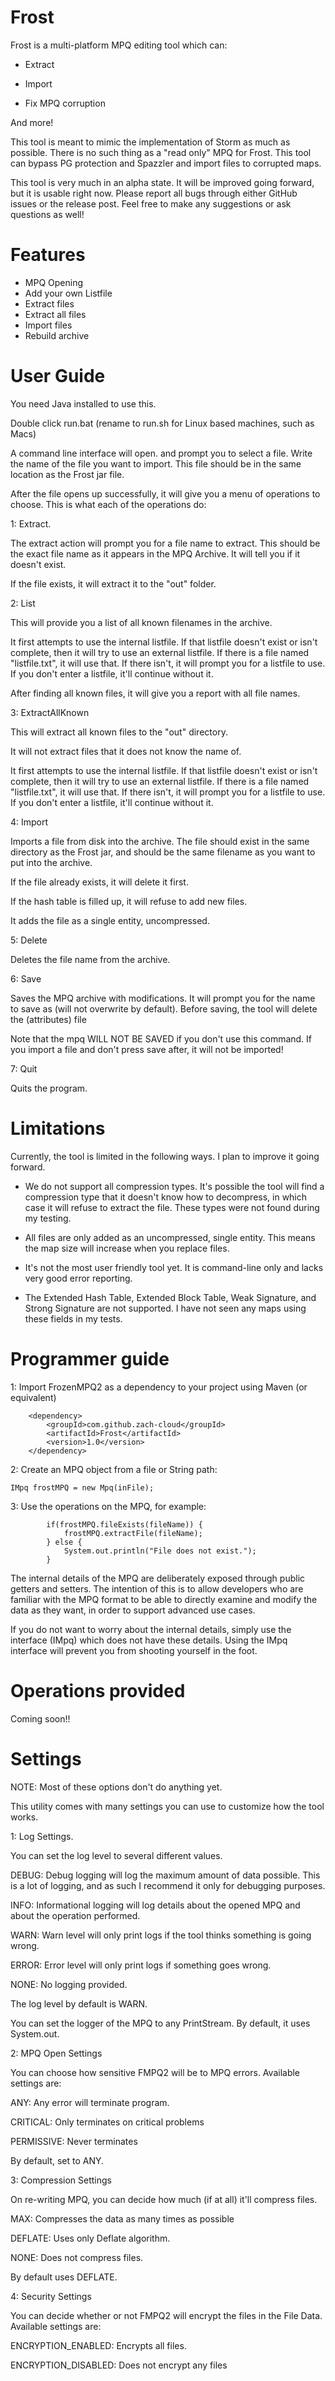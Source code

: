 # Frost

Frost is a multi-platform MPQ editing tool which can:

- Extract

- Import

- Fix MPQ corruption

And more!

This tool is meant to mimic the implementation of Storm as much as possible. 
There is no such thing as a "read only" MPQ for Frost. This tool can bypass 
PG protection and Spazzler and import files to corrupted maps.

This tool is very much in an alpha state. It will be improved going forward, but
it is usable right now. Please report all bugs through either GitHub issues or the
release post. Feel free to make any suggestions or ask questions as well!

# Features

- MPQ Opening
- Add your own Listfile
- Extract files
- Extract all files
- Import files
- Rebuild archive

# User Guide

You need Java installed to use this.

Double click run.bat (rename to run.sh for Linux based machines, such as Macs)

A command line interface will open. and prompt you to select a file. Write the name of the file
you want to import. This file should be in the same location as the Frost jar file.

After the file opens up successfully, it will give you a menu of operations to choose.
This is what each of the operations do:

1: Extract.

The extract action will prompt you for a file name to extract. This should be the exact
file name as it appears in the MPQ Archive. It will tell you if it doesn't exist.

If the file exists, it will extract it to the "out" folder.

2: List

This will provide you a list of all known filenames in the archive.

It first attempts to use the internal listfile. If that listfile doesn't exist or isn't
complete, then it will try to use an external listfile. If there is a file named "listfile.txt",
it will use that. If there isn't, it will prompt you for a listfile to use. If you don't enter a
listfile, it'll continue without it.

After finding all known files, it will give you a report with all file names.

3: ExtractAllKnown

This will extract all known files to the "out" directory.

It will not extract files that it does not know the name of.

It first attempts to use the internal listfile. If that listfile doesn't exist or isn't
complete, then it will try to use an external listfile. If there is a file named "listfile.txt",
it will use that. If there isn't, it will prompt you for a listfile to use. If you don't enter a
listfile, it'll continue without it.

4: Import

Imports a file from disk into the archive. The file should exist in the same directory
as the Frost jar, and should be the same filename as you want to put into the archive.

If the file already exists, it will delete it first.

If the hash table is filled up, it will refuse to add new files.

It adds the file as a single entity, uncompressed.

5: Delete

Deletes the file name from the archive.

6: Save

Saves the MPQ archive with modifications. It will prompt you for the name to save as
(will not overwrite by default). Before saving, the tool will delete the (attributes) file

Note that the mpq WILL NOT BE SAVED if you don't use this command. If you import a file and
don't press save after, it will not be imported!

7: Quit

Quits the program.

# Limitations

Currently, the tool is limited in the following ways. I plan to improve it going forward.

- We do not support all compression types. It's possible the tool will find a compression
type that it doesn't know how to decompress, in which case it will refuse to extract
the file. These types were not found during my testing.

- All files are only added as an uncompressed, single entity. This means the map size
will increase when you replace files.

- It's not the most user friendly tool yet. It is command-line only and lacks very
good error reporting.

- The Extended Hash Table, Extended Block Table, Weak Signature, and Strong Signature are
not supported. I have not seen any maps using these fields in my tests.

# Programmer guide

1: Import FrozenMPQ2 as a dependency to your project using Maven (or equivalent)

```
    <dependency>
        <groupId>com.github.zach-cloud</groupId>
        <artifactId>Frost</artifactId>
        <version>1.0</version>
    </dependency>
```

2: Create an MPQ object from a file or String path:
```$xslt
IMpq frostMPQ = new Mpq(inFile);
```

3: Use the operations on the MPQ, for example:
```$xslt
        if(frostMPQ.fileExists(fileName)) {
            frostMPQ.extractFile(fileName);
        } else {
            System.out.println("File does not exist.");
        }
```

The internal details of the MPQ are deliberately exposed through public getters and setters. The intention of this is to allow developers who are familiar with the MPQ format to be able to directly examine and modify the data as they want, in order to support advanced use cases.

If you do not want to worry about the internal details, simply use the interface (IMpq) which does not have these details. Using the IMpq interface will prevent you from shooting yourself in the foot.

# Operations provided

Coming soon!!

# Settings

NOTE: Most of these options don't do anything yet.

This utility comes with many settings you can use to customize how the tool works.

1: Log Settings.

You can set the log level to several different values.

DEBUG:  Debug logging will log the maximum amount of data possible. This is a lot of logging, and as such I recommend it only for debugging purposes.

INFO:   Informational logging will log details about the opened MPQ and about the operation performed.

WARN:   Warn level will only print logs if the tool thinks something is going wrong.

ERROR:  Error level will only print logs if something goes wrong.

NONE:   No logging provided.


The log level by default is WARN.

You can set the logger of the MPQ to any PrintStream. By default, it uses System.out.

2: MPQ Open Settings

You can choose how sensitive FMPQ2 will be to MPQ errors. Available settings are:

ANY:        Any error will terminate program.

CRITICAL:   Only terminates on critical problems

PERMISSIVE: Never terminates

By default, set to ANY.

3: Compression Settings

On re-writing MPQ, you can decide how much (if at all) it'll compress files.

MAX:        Compresses the data as many times as possible

DEFLATE:    Uses only Deflate algorithm.

NONE:       Does not compress files.

By default uses DEFLATE.

4: Security Settings

You can decide whether or not FMPQ2 will encrypt the files in the File Data. Available settings are:

ENCRYPTION_ENABLED:    Encrypts all files.

ENCRYPTION_DISABLED:   Does not encrypt any files

